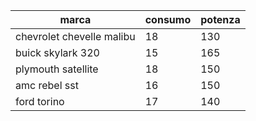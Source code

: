| marca | consumo | potenza |
| --- | --- | --- |
| chevrolet chevelle malibu | 18 | 130 |
| buick skylark 320 | 15 | 165 |
| plymouth satellite | 18 | 150 |
| amc rebel sst | 16 | 150 |
| ford torino | 17 | 140 |
